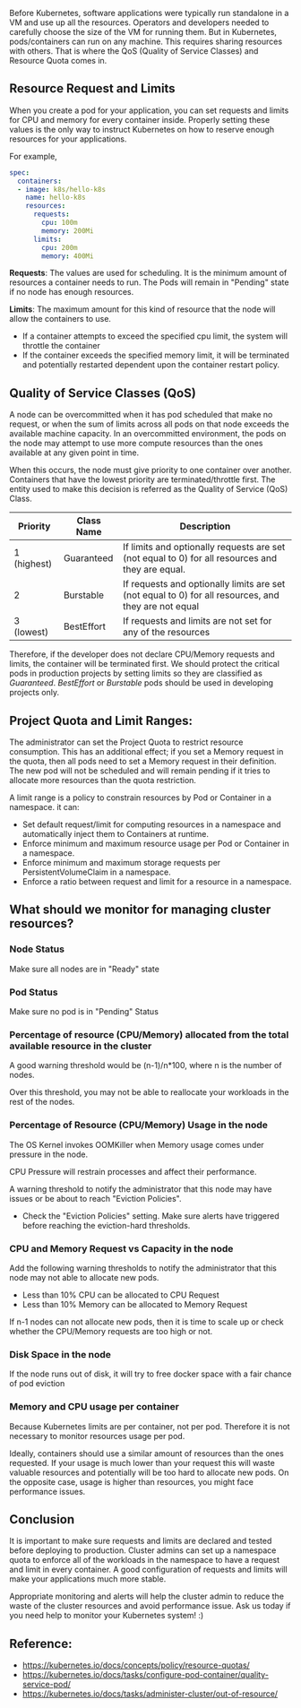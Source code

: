 
Before Kubernetes, software applications were typically run standalone in a VM and use up all the resources. Operators and developers needed to carefully choose the size of the VM for running them. But in Kubernetes, pods/containers can run on any machine. This requires sharing resources with others.
That is where the QoS (Quality of Service Classes) and Resource Quota comes in.



## Resource Request and Limits
When you create a pod for your application, you can set requests and limits for CPU and memory for every container inside.
Properly setting these values is the only way to instruct Kubernetes on how to reserve enough resources for your applications.

For example,
```yaml
spec:
  containers:
  - image: k8s/hello-k8s
    name: hello-k8s
    resources:
      requests:
        cpu: 100m
        memory: 200Mi
      limits:
        cpu: 200m
        memory: 400Mi
```

**Requests**: The values are used for scheduling. It is the minimum amount of resources a container needs to run. The Pods will remain in "Pending" state if no node has enough resources.

**Limits**: The maximum amount for this kind of resource that the node will allow the containers to use.

- If a container attempts to exceed the specified cpu limit, the system will throttle the container
- If the container exceeds the specified memory limit, it will be terminated and potentially restarted dependent upon the container restart policy.


## Quality of Service Classes (QoS)


A node can be overcommitted when it has pod scheduled that make no request, or when the sum of limits across all pods on that node exceeds the available machine capacity.
In an overcommitted environment, the pods on the node may attempt to use more compute resources than the ones available at any given point in time.

When this occurs, the node must give priority to one container over another. Containers that have the lowest priority are terminated/throttle first. The entity used to make this decision is referred as the Quality of Service (QoS) Class.


| Priority |	Class Name | Description |
| -------- | ----------- | ----------- |
| 1 (highest)	| Guaranteed | If limits and optionally requests are set (not equal to 0) for all resources and they are equal. |
| 2           | Burstable  | If requests and optionally limits are set (not equal to 0) for all resources, and they are not equal |
| 3 (lowest)  | BestEffort | If requests and limits are not set for any of the resources |

Therefore, if the developer does not declare CPU/Memory requests and limits, the container will be terminated first. We should protect the critical pods in production projects by setting limits so they are classified as *Guaranteed*. *BestEffort* or *Burstable* pods should be used in developing projects only.


## Project Quota and Limit Ranges:

The administrator can set the Project Quota to restrict resource consumption.
This has an additional effect; if you set a Memory request in the quota, then all pods need to set a Memory request in their definition.
The new pod will not be scheduled and will remain pending if it tries to allocate more resources than the quota restriction.


A limit range is a policy to constrain resources by Pod or Container in a namespace. it can:

- Set default request/limit for computing resources in a namespace and automatically inject them to Containers at runtime.
- Enforce minimum and maximum resource usage per Pod or Container in a namespace.
- Enforce minimum and maximum storage requests per PersistentVolumeClaim in a namespace.
- Enforce a ratio between request and limit for a resource in a namespace.




## What should we monitor for managing cluster resources?


### Node Status

Make sure all nodes are in "Ready" state

### Pod Status

Make sure no pod is in "Pending" Status


### Percentage of resource (CPU/Memory) allocated from the total available resource in the cluster

A good warning threshold would be (n-1)/n*100, where n is the number of nodes.

Over this threshold, you may not be able to reallocate your workloads in the rest of the nodes.



### Percentage of Resource (CPU/Memory) Usage in the node

The OS Kernel invokes OOMKiller when Memory usage comes under pressure in the node.

CPU Pressure will restrain processes and affect their performance.


A warning threshold to notify the administrator that this node may have issues or be about to reach "Eviction Policies".

  - Check the "Eviction Policies" setting. Make sure alerts have triggered before reaching the eviction-hard thresholds.


### CPU and Memory Request vs Capacity in the node

Add the following warning thresholds to notify the administrator that this node may not able to allocate new pods.

- Less than 10% CPU can be allocated to CPU Request
- Less than 10% Memory can be allocated to Memory Request


If n-1 nodes can not allocate new pods, then it is time to scale up or check whether the CPU/Memory requests are too high or not.


### Disk Space in the node

If the node runs out of disk, it will try to free docker space with a fair chance of pod eviction



### Memory and CPU usage per container

Because Kubernetes limits are per container, not per pod. Therefore it is not necessary to monitor resources usage per pod.

Ideally, containers should use a similar amount of resources than the ones requested.
If your usage is much lower than your request this will waste valuable resources and potentially will be too hard to allocate new pods.
On the opposite case, usage is higher than resources, you might face performance issues.



## Conclusion

It is important to make sure requests and limits are declared and tested before deploying to production. Cluster admins can set up a namespace quota to enforce all of the workloads in the namespace to have a request and limit in every container. A good configuration of requests and limits will make your applications much more stable.

Appropriate monitoring and alerts will help the cluster admin to reduce the waste of the cluster resources and avoid performance issue. Ask us today if you need help to monitor your Kubernetes system! :) 


## Reference:

- https://kubernetes.io/docs/concepts/policy/resource-quotas/
- https://kubernetes.io/docs/tasks/configure-pod-container/quality-service-pod/
- https://kubernetes.io/docs/tasks/administer-cluster/out-of-resource/